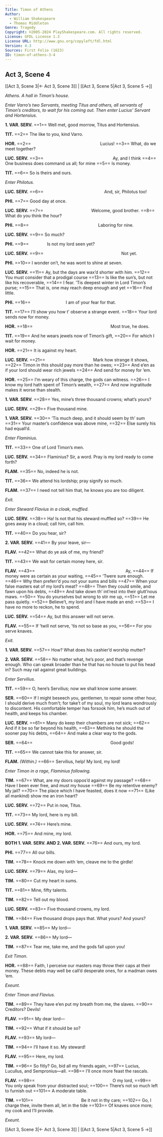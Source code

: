 ```yaml
---
Title: Timon of Athens
Author: 
  - William Shakespeare
  - Thomas Middleton
Genre: Tragedy
Copyright: ©2005-2024 PlayShakespeare.com. All rights reserved.
License: GFDL License 1.3
License URL: http://www.gnu.org/copyleft/fdl.html
Version: 4.3
Sources: First Folio (1623)
ID: timon-of-athens-3-4
---
```


## Act 3, Scene 4
[[Act 3, Scene 3|← Act 3, Scene 3]] | [[Act 3, Scene 5|Act 3, Scene 5 →]]

*Athens. A hall in Timon’s house.*

*Enter Varro’s two Servants, meeting Titus and others, all servants of Timon’s creditors, to wait for his coming out. Then enter Lucius’ Servant and Hortensius.*

**1. VAR. SERV.**
==1== Well met, good morrow, Titus and Hortensius.

**TIT.**
==2== The like to you, kind Varro.

**HOR.**
==2==                 Lucius!
==3== What, do we meet together?

**LUC. SERV.**
==3==                 Ay, and I think
==4== One business does command us all; for mine
==5== Is money.

**TIT.**
==6== So is theirs and ours.

*Enter Philotus.*

**LUC. SERV.**
==6==               And, sir, Philotus too!

**PHI.**
==7== Good day at once.

**LUC. SERV.**
==7==            Welcome, good brother.
==8== What do you think the hour?

**PHI.**
==8==                 Laboring for nine.

**LUC. SERV.**
==9== So much?

**PHI.**
==9==     Is not my lord seen yet?

**LUC. SERV.**
==9==                   Not yet.

**PHI.**
==10== I wonder on’t, he was wont to shine at seven.

**LUC. SERV.**
==11== Ay, but the days are wax’d shorter with him.
==12== You must consider that a prodigal course
==13== Is like the sun’s, but not like his recoverable,
==14== I fear. ’Tis deepest winter in Lord Timon’s purse;
==15== That is, one may reach deep enough and yet
==16== Find little.

**PHI.**
==16==         I am of your fear for that.

**TIT.**
==17== I’ll show you how t’ observe a strange event.
==18== Your lord sends now for money.

**HOR.**
==18==                   Most true, he does.

**TIT.**
==19== And he wears jewels now of Timon’s gift,
==20== For which I wait for money.

**HOR.**
==21== It is against my heart.

**LUC. SERV.**
==21==            Mark how strange it shows,
==22== Timon in this should pay more than he owes;
==23== And e’en as if your lord should wear rich jewels
==24== And send for money for ’em.

**HOR.**
==25== I’m weary of this charge, the gods can witness.
==26== I know my lord hath spent of Timon’s wealth,
==27== And now ingratitude makes it worse than stealth.

**1. VAR. SERV.**
==28== Yes, mine’s three thousand crowns; what’s yours?

**LUC. SERV.**
==29== Five thousand mine.

**1. VAR. SERV.**
==30== ’Tis much deep, and it should seem by th’ sum
==31== Your master’s confidence was above mine,
==32== Else surely his had equall’d.

*Enter Flaminius.*

**TIT.**
==33== One of Lord Timon’s men.

**LUC. SERV.**
==34== Flaminius? Sir, a word. Pray is my lord ready to come forth?

**FLAM.**
==35== No, indeed he is not.

**TIT.**
==36== We attend his lordship; pray signify so much.

**FLAM.**
==37== I need not tell him that, he knows you are too diligent.

*Exit.*

*Enter Steward Flavius in a cloak, muffled.*

**LUC. SERV.**
==38== Ha! Is not that his steward muffled so?
==39== He goes away in a cloud; call him, call him.

**TIT.**
==40== Do you hear, sir?

**2. VAR. SERV.**
==41== By your leave, sir⁠—

**FLAV.**
==42== What do ye ask of me, my friend?

**TIT.**
==43== We wait for certain money here, sir.

**FLAV.**
==43==                      Ay,
==44== If money were as certain as your waiting,
==45== ’Twere sure enough.
==46== Why then preferr’d you not your sums and bills
==47== When your false masters eat of my lord’s meat?
==48== Then they could smile, and fawn upon his debts,
==49== And take down th’ int’rest into their glutt’nous maws.
==50== You do yourselves but wrong to stir me up,
==51== Let me pass quietly.
==52== Believe’t, my lord and I have made an end:
==53== I have no more to reckon, he to spend.

**LUC. SERV.**
==54== Ay, but this answer will not serve.

**FLAV.**
==55== If ’twill not serve, ’tis not so base as you,
==56== For you serve knaves.

*Exit.*

**1. VAR. SERV.**
==57== How? What does his cashier’d worship mutter?

**2. VAR. SERV.**
==58== No matter what, he’s poor, and that’s revenge enough. Who can speak broader than he that has no house to put his head in? Such may rail against great buildings.

*Enter Servilius.*

**TIT.**
==59== O, here’s Servilius; now we shall know some answer.

**SER.**
==60== If I might beseech you, gentlemen, to repair some other hour, I should derive much from’t; for take’t of my soul, my lord leans wondrously to discontent. His comfortable temper has forsook him, he’s much out of health, and keeps his chamber.

**LUC. SERV.**
==61== Many do keep their chambers are not sick;
==62== And if it be so far beyond his health,
==63== Methinks he should the sooner pay his debts,
==64== And make a clear way to the gods.

**SER.**
==64==                   Good gods!

**TIT.**
==65== We cannot take this for answer, sir.

**FLAM.**
*(Within.)*
==66== Servilius, help! My lord, my lord!

*Enter Timon in a rage, Flaminius following.*

**TIM.**
==67== What, are my doors oppos’d against my passage?
==68== Have I been ever free, and must my house
==69== Be my retentive enemy? My jail?
==70== The place which I have feasted, does it now
==71== (Like all mankind) show me an iron heart?

**LUC. SERV.**
==72== Put in now, Titus.

**TIT.**
==73== My lord, here is my bill.

**LUC. SERV.**
==74== Here’s mine.

**HOR.**
==75== And mine, my lord.

**BOTH 1. VAR. SERV. AND 2. VAR. SERV.**
==76== And ours, my lord.

**PHI.**
==77== All our bills.

**TIM.**
==78== Knock me down with ’em, cleave me to the girdle!

**LUC. SERV.**
==79== Alas, my lord⁠—

**TIM.**
==80== Cut my heart in sums.

**TIT.**
==81== Mine, fifty talents.

**TIM.**
==82== Tell out my blood.

**LUC. SERV.**
==83== Five thousand crowns, my lord.

**TIM.**
==84== Five thousand drops pays that. What yours? And yours?

**1. VAR. SERV.**
==85== My lord⁠—

**2. VAR. SERV.**
==86== My lord⁠—

**TIM.**
==87== Tear me, take me, and the gods fall upon you!

*Exit Timon.*

**HOR.**
==88== Faith, I perceive our masters may throw their caps at their money. These debts may well be call’d desperate ones, for a madman owes ’em.

*Exeunt.*

*Enter Timon and Flavius.*

**TIM.**
==89== They have e’en put my breath from me, the slaves.
==90== Creditors? Devils!

**FLAV.**
==91== My dear lord⁠—

**TIM.**
==92== What if it should be so?

**FLAV.**
==93== My lord⁠—

**TIM.**
==94== I’ll have it so. My steward!

**FLAV.**
==95== Here, my lord.

**TIM.**
==96== So fitly? Go, bid all my friends again,
==97== Lucius, Lucullus, and Sempronius—all.
==98== I’ll once more feast the rascals.

**FLAV.**
==98==                   O my lord,
==99== You only speak from your distracted soul;
==100== There’s not so much left to furnish out
==101== A moderate table.

**TIM.**
==101==            Be it not in thy care;
==102== Go, I charge thee, invite them all, let in the tide
==103== Of knaves once more; my cook and I’ll provide.

*Exeunt.*

[[Act 3, Scene 3|← Act 3, Scene 3]] | [[Act 3, Scene 5|Act 3, Scene 5 →]]